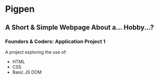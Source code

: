 # Pigpen

## A Short & Simple Webpage About a... Hobby...?

### Founders & Coders: Application Project 1

A project exploring the use of:

- HTML
- CSS
- Basic JS DOM
